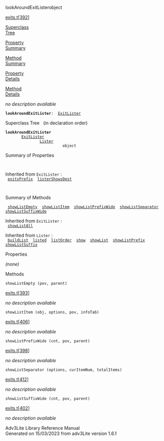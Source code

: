 ---
---
<span class="title">lookAroundExitLister</span><span class="type">object</span>

[exits.t](../file/exits.t.html)\[[392](../source/exits.t.html#392)\]

[Superclass  
Tree](#_SuperClassTree_)

[Property  
Summary](#_PropSummary_)

[Method  
Summary](#_MethodSummary_)

[Property  
Details](#_Properties_)

[Method  
Details](#_Methods_)

<div class="fdesc">

*no description available*

**`lookAroundExitLister`**` :   `[`ExitLister`](../object/ExitLister1.html)

</div>

<span id="_SuperClassTree_"></span>

<div class="mjhd">

<span class="hdln">Superclass Tree</span>   (in declaration order)

</div>

**`lookAroundExitLister`**  
`         `[`ExitLister`](../object/ExitLister1.html)  
`                 `[`Lister`](../object/Lister.html)  
`                         object`  
<span id="_PropSummary_"></span>

<div class="mjhd">

<span class="hdln">Summary of Properties</span>  

</div>

` `

Inherited from `ExitLister` :  
` `[`exitsPrefix`](../object/ExitLister1.html#exitsPrefix)`  `[`listerShowsDest`](../object/ExitLister1.html#listerShowsDest)`  `

` `

<span id="_MethodSummary_"></span>

<div class="mjhd">

<span class="hdln">Summary of Methods</span>  

</div>

` `[`showListEmpty`](#showListEmpty)`  `[`showListItem`](#showListItem)`  `[`showListPrefixWide`](#showListPrefixWide)`  `[`showListSeparator`](#showListSeparator)`  `[`showListSuffixWide`](#showListSuffixWide)`  `

Inherited from `ExitLister` :  
` `[`showListAll`](../object/ExitLister1.html#showListAll)`  `

Inherited from `Lister` :  
` `[`buildList`](../object/Lister.html#buildList)`  `[`listed`](../object/Lister.html#listed)`  `[`listOrder`](../object/Lister.html#listOrder)`  `[`show`](../object/Lister.html#show)`  `[`showList`](../object/Lister.html#showList)`  `[`showListPrefix`](../object/Lister.html#showListPrefix)`  `[`showListSuffix`](../object/Lister.html#showListSuffix)`  `

<span id="_Properties_"></span>

<div class="mjhd">

<span class="hdln">Properties</span>  

</div>

*(none)* <span id="_Methods_"></span>

<div class="mjhd">

<span class="hdln">Methods</span>  

</div>

<span id="showListEmpty"></span>

`showListEmpty (pov, parent)`

[exits.t](../file/exits.t.html)\[[393](../source/exits.t.html#393)\]

<div class="desc">

*no description available*

</div>

<span id="showListItem"></span>

`showListItem (obj, options, pov, infoTab)`

[exits.t](../file/exits.t.html)\[[406](../source/exits.t.html#406)\]

<div class="desc">

*no description available*

</div>

<span id="showListPrefixWide"></span>

`showListPrefixWide (cnt, pov, parent)`

[exits.t](../file/exits.t.html)\[[398](../source/exits.t.html#398)\]

<div class="desc">

*no description available*

</div>

<span id="showListSeparator"></span>

`showListSeparator (options, curItemNum, totalItems)`

[exits.t](../file/exits.t.html)\[[412](../source/exits.t.html#412)\]

<div class="desc">

*no description available*

</div>

<span id="showListSuffixWide"></span>

`showListSuffixWide (cnt, pov, parent)`

[exits.t](../file/exits.t.html)\[[402](../source/exits.t.html#402)\]

<div class="desc">

*no description available*

</div>

<div class="ftr">

Adv3Lite Library Reference Manual  
Generated on 15/03/2023 from adv3Lite version 1.6.1

</div>
